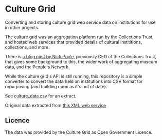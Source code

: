 Culture Grid
============

Converting and storing culture grid web service data on institutions for use in other projects.

The culture grid was an aggregation platform run by the Collections Trust, and hosted web services that provided details of cultural instititions, collections, and more.

There is [a blog post by Nick Poole](https://museumscomputergroup.org.uk/culture-grid/), previously CEO of the Collections Trust, that gives some background to this, the wider work of aggregating museum data, and the People's Network.

While the culture grid's API is still running, this repository is a simple converter to convert the data held on institutions into CSV format for repurposing (and building upon as it's out of date).

See [culture_data.csv](https://github.com/LibrariesHacked/culture-grid/blob/master/culture_data.csv) for an extract.

Original data extracted from [this XML web service](http://www.culturegrid.org.uk/index/select/?q=dcterms.isPartOf:MLAInstitutions&version=2.2&start=0&rows=100000&indent=on)

Licence
--------

The data was provided by the Culture Grid as Open Government Licence.
